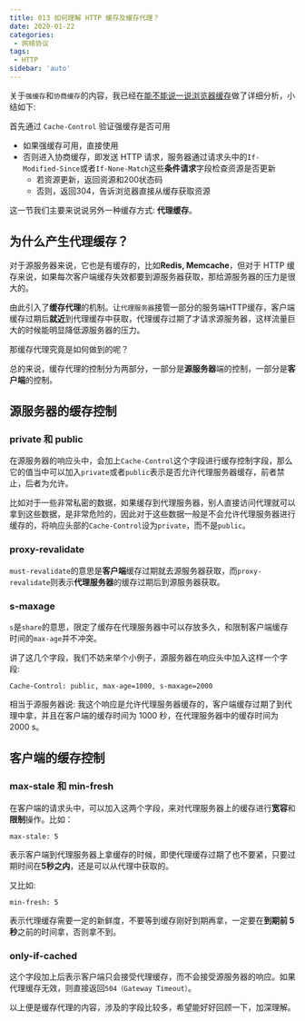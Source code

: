 ```yaml
---
title: 013 如何理解 HTTP 缓存及缓存代理？
date: 2020-01-22
categories: 
 - 网络协议
tags:
 - HTTP
sidebar: 'auto'
---
```

关于`强缓存`和`协商缓存`的内容，我已经在[能不能说一说浏览器缓存](/perform/001.html)做了详细分析，小结如下:

首先通过 `Cache-Control` 验证强缓存是否可用
- 如果强缓存可用，直接使用
- 否则进入协商缓存，即发送 HTTP 请求，服务器通过请求头中的`If-Modified-Since`或者`If-None-Match`这些**条件请求**字段检查资源是否更新
   - 若资源更新，返回资源和200状态码
   - 否则，返回304，告诉浏览器直接从缓存获取资源

这一节我们主要来说说另外一种缓存方式: **代理缓存**。

## 为什么产生代理缓存？
对于源服务器来说，它也是有缓存的，比如**Redis, Memcache**，但对于 HTTP 缓存来说，如果每次客户端缓存失效都要到源服务器获取，那给源服务器的压力是很大的。

由此引入了**缓存代理**的机制。让`代理服务器`接管一部分的服务端HTTP缓存，客户端缓存过期后**就近**到代理缓存中获取，代理缓存过期了才请求源服务器，这样流量巨大的时候能明显降低源服务器的压力。

那缓存代理究竟是如何做到的呢？

总的来说，缓存代理的控制分为两部分，一部分是**源服务器**端的控制，一部分是**客户端**的控制。

## 源服务器的缓存控制
### private 和 public
在源服务器的响应头中，会加上`Cache-Control`这个字段进行缓存控制字段，那么它的值当中可以加入`private`或者`public`表示是否允许代理服务器缓存，前者禁止，后者为允许。

比如对于一些非常私密的数据，如果缓存到代理服务器，别人直接访问代理就可以拿到这些数据，是非常危险的，因此对于这些数据一般是不会允许代理服务器进行缓存的，将响应头部的`Cache-Control`设为`private`，而不是`public`。

### proxy-revalidate
`must-revalidate`的意思是**客户端**缓存过期就去源服务器获取，而`proxy-revalidate`则表示**代理服务器**的缓存过期后到源服务器获取。

### s-maxage
`s`是`share`的意思，限定了缓存在代理服务器中可以存放多久，和限制客户端缓存时间的`max-age`并不冲突。

讲了这几个字段，我们不妨来举个小例子，源服务器在响应头中加入这样一个字段:
```
Cache-Control: public, max-age=1000, s-maxage=2000
```
相当于源服务器说: 我这个响应是允许代理服务器缓存的，客户端缓存过期了到代理中拿，并且在客户端的缓存时间为 1000 秒，在代理服务器中的缓存时间为 2000 s。

## 客户端的缓存控制
### max-stale 和 min-fresh
在客户端的请求头中，可以加入这两个字段，来对代理服务器上的缓存进行**宽容**和**限制**操作。比如：
```
max-stale: 5
```
表示客户端到代理服务器上拿缓存的时候，即使代理缓存过期了也不要紧，只要过期时间在**5秒之内**，还是可以从代理中获取的。

又比如:
```
min-fresh: 5
```
表示代理缓存需要一定的新鲜度，不要等到缓存刚好到期再拿，一定要在**到期前 5 秒**之前的时间拿，否则拿不到。

### only-if-cached
这个字段加上后表示客户端只会接受代理缓存，而不会接受源服务器的响应。如果代理缓存无效，则直接返回`504（Gateway Timeout）`。

以上便是缓存代理的内容，涉及的字段比较多，希望能好好回顾一下，加深理解。